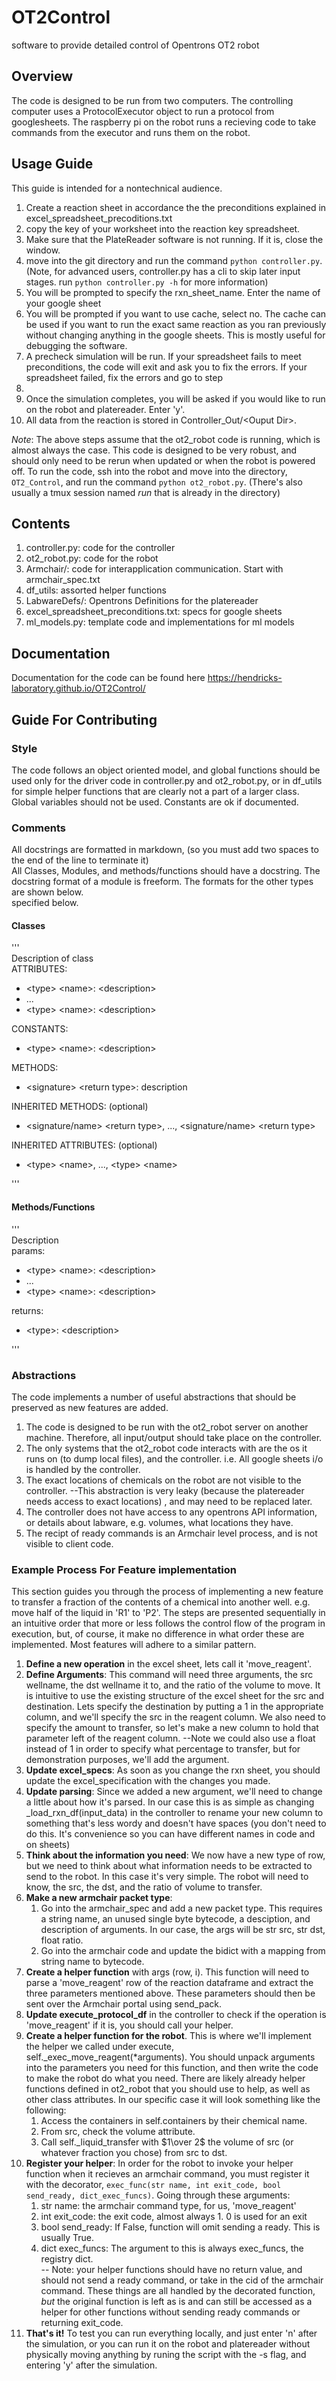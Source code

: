 # OT2Control
software to provide detailed control of Opentrons OT2 robot

## Overview  
The code is designed to be run from two computers. The controlling computer uses a 
ProtocolExecutor object to run a protocol from googlesheets. The raspberry pi on the robot runs 
a recieving code to take commands from the executor and runs them on the robot.

## Usage Guide  
This guide is intended for a nontechnical audience.  
1. Create a reaction sheet in accordance the the preconditions explained in
excel\_spreadsheet\_precoditions.txt  
2. copy the key of your worksheet into the reaction key spreadsheet.  
3. Make sure that the PlateReader software is not running. If it is, close the window.  
4. move into the git directory and run the command `python controller.py`. (Note, for advanced
users, controller.py has a cli to skip later input stages.
run `python controller.py -h` for more information)  
5. You will be prompted to specify the rxn\_sheet\_name. Enter the name of your google sheet  
6. You will be prompted if you want to use cache, select no. The cache can be used if you want to
run the exact same reaction as you ran previously without changing anything in the google sheets.
This is mostly useful for debugging the software.  
7. A precheck simulation will be run. If your spreadsheet fails to meet preconditions, the code
will exit and ask you to fix the errors. If your spreadsheet failed, fix the errors and go to step
3.  
8. Once the simulation completes, you will be asked if you would like to run on the robot and
platereader. Enter 'y'.  
9. All data from the reaction is stored in Controller\_Out/\<Ouput Dir\>.  

*Note*: The above steps assume that the ot2\_robot code is running, which is almost always the
case. This code is designed to be very robust, and should only need to be rerun when updated or
when the robot is powered off. To run the code, ssh into the robot and move into the directory,
`OT2_Control`, and run the command `python ot2_robot.py`. (There's also usually a tmux session
named *run* that is already in the directory)

## Contents  
1. controller.py: code for the controller  
2. ot2\_robot.py: code for the robot  
3. Armchair/: code for interapplication communication. Start with armchair\_spec.txt  
4. df\_utils: assorted helper functions  
5. LabwareDefs/: Opentrons Definitions for the platereader  
6. excel\_spreadsheet\_preconditions.txt: specs for google sheets  
7. ml\_models.py: template code and implementations for ml models  

## Documentation
Documentation for the code can be found here https://hendricks-laboratory.github.io/OT2Control/

## Guide For Contributing
### Style
The code follows an object oriented model, and global functions should be used only for the
driver code in controller.py and ot2\_robot.py, or in df\_utils for simple helper functions that 
are 
clearly not a part of a larger class. Global variables should not be used. Constants are ok if 
documented.  
### Comments
All docstrings are formatted in markdown, (so you must add two spaces to the end of the line to
terminate it)  
All Classes, Modules, and methods/functions should have a docstring. The docstring format of a 
module is freeform. The formats for the other types are shown below.  
specified below.  
#### Classes
'''  
Description of class  
ATTRIBUTES:  

- <type\> <name\>: <description\>  
- ...  
- <type\> <name\>: <description\>  

CONSTANTS:  

- <type\> <name\>: <description\>  

METHODS:  

- <signature\> <return type\>: description  

INHERITED METHODS: (optional)  

- <signature/name\> <return type\>, ..., <signature/name\> <return type\>  

INHERITED ATTRIBUTES: (optional)  

- <type\> <name\>, ..., <type\> <name\>  

'''  
#### Methods/Functions  
'''  
Description  
params:  
 
- <type\> <name\>: <description\>  
- ...  
- <type\> <name\>: <description\>  
 
returns:  

- <type\>: <description\>  

'''  
### Abstractions
The code implements a number of useful abstractions that should be preserved as new features are
added.  
1. The code is designed to be run with the ot2\_robot server on another machine. Therefore, all
input/output should take place on the controller.  
2. The only systems that the ot2\_robot code interacts with are the os it runs on (to dump local files), and the controller. i.e. All google sheets i/o is handled by the controller.  
3. The exact locations of chemicals on the robot are not visible to the controller.
--This abstraction is very leaky (because the platereader needs access to exact locations)
, and may need to be replaced later.  
4. The controller does not have access to any opentrons API information, or details about labware, e.g. volumes, what locations they have.  
5. The recipt of ready commands is an Armchair level process, and is not visible to client code.  
### Example Process For Feature implementation
This section guides you through the process of implementing a new feature to transfer a fraction
of the contents of a chemical into another well. e.g. move half of the liquid in 'R1' to 'P2'.
The steps are presented sequentially in an intuitive order that more or less follows the control
flow of the program in execution, but, of course, it make no difference in what order these are
implemented.
Most features will adhere to a similar pattern.  

1. **Define a new operation** in the excel sheet, lets call it 'move\_reagent'.  
2. **Define Arguments**: This command will need three arguments, the src wellname, the dst wellname
it to, and the ratio of the volume to move. It is intuitive to use the existing structure of the
excel sheet for the
src and destination. Lets specify the destination by putting a 1 in the appropriate column, and
we'll specify the src in the reagent column. We also need to specify the amount to transfer, so
let's make a new column to hold that parameter left of the reagent column. --Note we could also
use a float instead of 1 in order to specify what percentage to transfer, but for demonstration
purposes, we'll add the argument.  
3. **Update excel\_specs**: As soon as you change the rxn sheet, you should update the 
excel\_specification with the changes
you made.  
4. **Update parsing**: Since we added a new argument, we'll need to change a little about how
it's parsed. In our case
this is as simple as changing \_load\_rxn\_df(input\_data) in the controller to rename your new
column to something that's less wordy and doesn't have spaces (you don't need to do this. It's
convenience so you can have different names in code and on sheets)  
4. **Think about the information you need**: We now have a new type of row,
but we need to think about what information needs to be extracted
to send to the robot. In this case it's very simple. The robot will need to know, the src, the dst,
and the ratio of volume to transfer.  
5. **Make a new armchair packet type**:
    1. Go into the armchair\_spec and add a new packet type. This requires a string name, an 
    unused single byte bytecode, a desciption, and description of arguments. In our case, the
    args will be str src, str dst, float ratio.  
    2. Go into the armchair code and update the bidict with a mapping from string name
    to bytecode.  
6. **Create a helper function** with args (row, i). This function will need to parse a 
'move\_reagent' row of the reaction dataframe and extract the three parameters mentioned above.
These parameters should then be sent over the Armchair portal using send\_pack.  
7. **Update execute\_protocol\_df** in the controller to check if the operation is 'move\_reagent'
if it is, you should call your helper.  
8. **Create a helper function for the robot**. This is where we'll implement the helper we called
under execute, self.\_exec\_move\_reagent(\*arguments). You should unpack arguments into the
parameters you need for this function, and then write the code to make the robot do what
you need. There are likely already helper functions defined in ot2\_robot that you should use to
help, as well as other class attributes. In our specific case it will look something like the
following:
    1. Access the containers in self.containers by their chemical name.  
    2. From src, check the volume attribute.  
    3. Call self.\_liquid\_transfer with $1\over 2$ the volume of src (or whatever fraction you chose)
from src to dst.  
9. **Register your helper**: In order for the robot to invoke your helper function when it recieves
an armchair command, you must register it with the decorator, `exec_func(str name, int exit_code,
bool send_ready, dict_exec_funcs)`. Going through these arguments:
    1. str name: the armchair command type, for us, 'move\_reagent'  
    2. int exit\_code: the exit code, almost always 1. 0 is used for an exit  
    3. bool send\_ready: If False, function will omit sending a ready. This is usually True.  
    4. dict exec\_funcs: The argument to this is always exec\_funcs, the registry dict.  
-- Note: your helper functions should have no return value, and should not send a ready command,
or take in the cid of the armchair command. These things are all handled by the decorated function,
*but* the original function is left as is and can still be accessed as a helper for other functions
 without sending ready commands or returning exit\_code.  
10. **That's it!** To test you can run everything locally, and just enter 'n' after the simulation,
or you can run it on the robot and platereader without physically moving anything by runing
the script with the -s flag, and entering 'y' after the simulation.  
